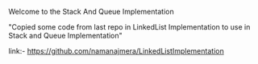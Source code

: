 Welcome to the Stack And Queue Implementation

"Copied some code from last repo in LinkedList Implementation to use in Stack and Queue 
Implementation"

link:- https://github.com/namanajmera/LinkedListImplementation
